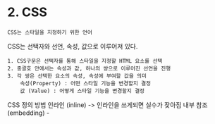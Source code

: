 # 2. CSS
    CSS는 스타일을 지정하기 위한 언어

CSS는 선택자와 선언, 속성, 값으로 이루어져 있다.

    1. CSS구문은 선택자를 통해 스타일을 지정할 HTML 요소를 선택
    2. 중괄호 안에서는 속성과 값, 하나의 쌍으로 이루어진 선언을 진행
    3. 각 쌍은 선택한 요소의 속성, 속성에 부여할 값을 의미
        속성(Property) : 어떤 스타일 기능을 변경할지 결정
        값 (Value) : 어떻게 스타일 기능을 변경할지 결정

CSS 정의 방법
    인라인 (inline) -> 인라인을 쓰게되면 실수가 잦아짐
    내부 참조 (embedding) - <style> -> 코드가 너무 길어짐
    외부 참조 (link file) - 분리된 CSS 파일 -> 가장 많이 쓰는 방식

## CSS Selector
    기본 선택자
        전체 선택자, 요소 선택자
        클래스 선택자, 아이디 선택자, 속성 선택자

    결합자 (Combinators)
        자손 결합자, 자식 결합자
        일반 형제 결합자, 인접 형제 결합자
    
    의사 클래스/요소 (Pseudo Class)
        링크, 동적 의사 클래스
        구조적 의사 클래스, 기타 의사 클래스, 의사 엘리먼트, 속성 선택자

    * : 전체 선택자
    h2 : 요소 선택자
    .green : 클래스 선택자
    #purpel : id 선택자
    .box > p : 자식 선택자
    .box p : 자손 선택자

## CSS 적용 우선순위 (cascading order)
    CSS 우선순위를 아래와 같이 그룹을 지어볼 수 있다.
        1. 중요도 (Importance) -> 사용 시 주의
            !important
        2. 우선순위 (Specifictiy)
            인라인 > id > class, 속성, pseudo-class > 요소, pseudo-element
        3. CSS 파일 로딩 순서

## CSS 상속
    CSS는 상속을 통해 부모 요소의 속성을 자식에게 상속한다.
        속성(프로퍼티) 중에는 상속이 되는 것과 되지 않는 것들이 있다.
        상속 되는것 예시
            Text 관련 요소 (font, color, text-align), opacity, visibility 등
        상속 되지 않는 것 예시
            Box model 관련 요소 (width, height, margin, padding, border, box-sizing, display),
            position 관련 요소 (position, top/right/bottom/left, z-index) 등

##  CSS 기본 스타일
    PX(픽셀) : 모니터 해상도의 한 화소인 픽셀 기준
               픽셀의 크기는 변하지 않기 때문에 고정적인 단위
    % : 백분율 단위, 가변적인 레이아웃에서 주로 사용
    
    em : (바로위, 부모 요소에 대한) 상속의 영향을 받음
    배수 단위, 요소에 지정된 사이즈에 상대적인 사이즈를 가짐

    rem : (바로위, 부모요소에 대한) 상속의 영향을 받지 않음
          최상위 요소(html)의 사이즈를 기준으로 배수 단위를 가짐

    viewport : 웹 페이지에 방문한 유저에게 바로 보이게 되는 웹 컨텐츠의 양약 (디바이스 화면)
               디바이스의 viewport를 기준으로 상대적인 사이즈가 결정됨
               vw, vh, vmin, vmax

    --> px는 브라우저의 크기를 변경해도 그대로  <---> vw는 브라우저의 크기에 따라 크기가 변함

## 색상 단위
    색상 키워드 (background-color : red;)
        대소문자를 구분하지 않음
        red, blue, black 과 같은 특정 색을 직접 글자로 나타냄

    RGB 색상 (background-color: rgb(0,255,0);)
        16진수 표기법 혹은 함수형 표기법을 사용해서 특정 색을 표현하는 방식
        # + 16진수 표기법 (color : #000;) 
                          (color : #000000;)
        rgb() 함수형 표기법 (rgb(0, 0 ,0);)
        rgba() 표기법 (a는 투명도 alpha) (rgba(0,0,0,0.5))

    HSL 색상 (background-color: hsl(0,100%,50%);)
        색상, 채도, 명도를 통해 특정 색을 표현하는 방식

        hsl() 표기법 : hsl(0,100%,50%);
        hsla() 표기법 : hsla(120, 100% 0.5)
    
# Selector 심화
    결합자 (Combinatiors)
        자손 결합자(공백)
             selectorA 하위의 모든 selectorB
        
        자식 결합자 (>)
            selectorA 바로 아래의 selectorB 

        일반 형제 결합자(~)
            selectorA의 형제 요소 중 뒤에 위치하는 selectorB요소를 모두 선택

        인접 형제 결합자(+)
            selectorA의 형제 요소 중 바로 뒤에 위치하는 selectorB 요소를 선택